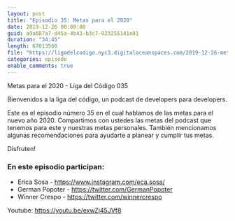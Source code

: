 ```yaml
---
layout: post
title: "Episodio 35: Metas para el 2020"
date: 2019-12-26 00:00:00
guid: a9a087a7-d45a-4b43-b3c7-923255141e81
duration: "34:45"
length: 67613560 
file: "https://ligadelcodigo.nyc3.digitaloceanspaces.com/2019-12-26-metas-para-el-2020.mp3"
categories: episode
enable_comments: true
---
```


Metas para el 2020 - Liga del Código 035

Bienvenidos a la liga del código, un podcast de developers para developers.

Este es el episodio número 35 en el cual hablamos de las metas para el nuevo año 2020. Compartimos con ustedes las metas del podcast que tenemos para este y nuestras metas personales. También mencionamos algunas recomendaciones para ayudarte a planear y cumplir tus metas.

Disfruten!

### En este episodio participan:
- Erica Sosa - https://www.instagram.com/eca.sosa/
- German Popoter - https://twitter.com/GermanPopoter
- Winner Crespo - https://twitter.com/winnercrespo

Youtube: https://youtu.be/exwZj45JVf8
